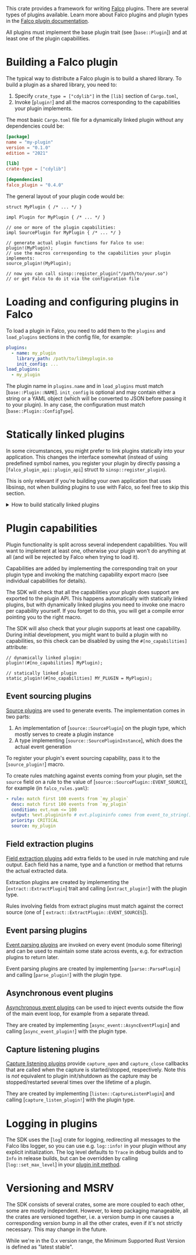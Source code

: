 This crate provides a framework for writing [Falco](https://github.com/falcosecurity/falco)
plugins. There are several types of plugins available. Learn more about Falco plugins
and plugin types in the [Falco plugin documentation](https://falco.org/docs/plugins/).

All plugins must implement the base plugin trait (see [`base::Plugin`]) and at least one of the plugin
capabilities.

# Building a Falco plugin

The typical way to distribute a Falco plugin is to build a shared library. To build a plugin as a shared
library, you need to:

1. Specify `crate_type = ["cdylib"]` in the `[lib]` section of `Cargo.toml`,
2. Invoke [`plugin!`] and all the macros corresponding to the capabilities your plugin implements.

The most basic `Cargo.toml` file for a dynamically linked plugin without any dependencies could be:

```toml
[package]
name = "my-plugin"
version = "0.1.0"
edition = "2021"

[lib]
crate-type = ["cdylib"]

[dependencies]
falco_plugin = "0.4.0"
```

The general layout of your plugin code would be:

```ignore
struct MyPlugin { /* ... */ }

impl Plugin for MyPlugin { /* ... */ }

// one or more of the plugin capabilities:
impl SourcePlugin for MyPlugin { /* ... */ }

// generate actual plugin functions for Falco to use:
plugin!(MyPlugin);
// use the macros corresponding to the capabilities your plugin implements:
source_plugin!(MyPlugin);

// now you can call sinsp::register_plugin("/path/to/your.so")
// or get Falco to do it via the configuration file
```

# Loading and configuring plugins in Falco

To load a plugin in Falco, you need to add them to the `plugins` and `load_plugins` sections in the config
file, for example:

```yaml
plugins:
  - name: my_plugin
    library_path: /path/to/libmyplugin.so
    init_config: ...
load_plugins:
  - my_plugin
```

The plugin name in `plugins.name` and in `load_plugins` must match [`base::Plugin::NAME`]. `init_config` is optional
and may contain either a string or a YAML object (which will be converted to JSON before passing it to your plugin).
In any case, the configuration must match [`base::Plugin::ConfigType`].

# Statically linked plugins

In some circumstances, you might prefer to link plugins statically into your application. This changes
the interface somewhat (instead of using predefined symbol names, you register your plugin by directly
passing a [`falco_plugin_api::plugin_api`] struct to `sinsp::register_plugin`).

This is only relevant if you're building your own application that uses libsinsp, not when building plugins
to use with Falco, so feel free to skip this section.

<details><summary>How to build statically linked plugins</summary>

For a statically linked plugin, you need to:

1. Specify `crate_type = ["staticlib"]` in the `[lib]` section of `Cargo.toml`,
2. Invoke the [`static_plugin!`] macro. You do not need to handle individual capabilities.

The most basic `Cargo.toml` file for a statically linked plugin without any dependencies could be:

```toml
[package]
name = "my-plugin"
version = "0.1.0"
edition = "2021"

[lib]
crate-type = ["staticlib"]

[dependencies]
falco_plugin = "0.4.0"
```

The outline of the plugin code would look like:

```ignore
struct MyPlugin { /* ... */ }

impl Plugin for MyPlugin { /* ... */ }

// one or more of the plugin capabilities:
impl SourcePlugin for MyPlugin { /* ... */ }

// generate the API structure for the plugin:
static_plugin!(MY_PLUGIN_API = MyPlugin);

// now you can call sinsp::register_plugin(&MY_PLUGIN_API) on the C++ side
```

Loading and configuring a statically linked plugin entirely depends on the application you're linking it into.

## Building static and dynamic plugins from a single codebase

This is a more complex problem, but still doable. As the SDK has validation to ensure the required macros
are invoked, we cannot split the plugin `impl`s from the export macros. We also cannot conditionally compile
one set or the other based on the crate type we're building, so we need another approach.

First, add a lints setting to your `Cargo.toml` and make sure you're building a `cdylib`:

```toml
[lib]
crate-type = ["cdylib"]

[lints.rust]
unexpected_cfgs = { level = "allow", check-cfg = ['cfg(linkage, values("static"))'] }
```

This lets us configure the build either with or without `linkage="static"` and check the value of this
setting inside the code.

Then, conditionally invoke the right macros, based on the setting:

```ignore
// static linking
#[cfg(linkage = "static")]
use falco_plugin::static_plugin;

#[cfg(linkage = "static")]
static_plugin!(MY_PLUGIN = MyPlugin);

// dynamic linking
#[cfg(not(linkage = "static"))]
use falco_plugin::{plugin, source_plugin};

#[cfg(not(linkage = "static"))]
plugin!(MyPlugin);

#[cfg(not(linkage = "static"))]
source_plugin!(MyPlugin);
```

(explicitly importing the macros seems necessary for some reason)

Finally, build both variants:

```shell
# build the shared plugin library (default)
cargo build --release

# override crate type and the linkage setting to build a static library
# note we're using `cargo rustc` here, not `cargo build`
RUSTFLAGS='--cfg linkage="static"' cargo rustc --crate-type=staticlib --release
```

</details>

# Plugin capabilities

Plugin functionality is split across several independent capabilities. You will want to implement at least one,
otherwise your plugin won't do anything at all (and will be rejected by Falco when trying to load it).

Capabilities are added by implementing the corresponding trait on your plugin type and invoking the matching
capability export macro (see individual capabilities for details).

The SDK will check that all the capabilities your plugin does support are exported to the plugin API.
This happens automatically with statically linked plugins, but with dynamically linked plugins you need to invoke
one macro per capability yourself. If you forget to do this, you will get a compile error pointing you to the right
macro.

The SDK will also check that your plugin supports at least one capability. During initial development, you might want to
build a plugin with no capabilities, so this check can be disabled by using the `#[no_capabilities]` attribute:

```ignore
// dynamically linked plugin:
plugin!(#[no_capabilities] MyPlugin);

// statically linked plugin
static_plugin!(#[no_capabilities] MY_PLUGIN = MyPlugin);
```

## Event sourcing plugins

[Source plugins](`source`) are used to generate events. The implementation comes in two parts:

1. An implementation of [`source::SourcePlugin`] on the plugin type, which mostly serves
   to create a plugin instance
2. A type implementing [`source::SourcePluginInstance`], which does the actual event generation

To register your plugin's event sourcing capability, pass it to the [`source_plugin!`] macro.

To create rules matching against events coming from your plugin, set the `source` field on a rule
to the value of [`source::SourcePlugin::EVENT_SOURCE`], for example (in `falco_rules.yaml`):

```yaml
- rule: match first 100 events from `my_plugin`
  desc: match first 100 events from `my_plugin`
  condition: evt.num <= 100
  output: %evt.plugininfo # evt.plugininfo comes from event_to_string()
  priority: CRITICAL
  source: my_plugin
```

## Field extraction plugins

[Field extraction plugins](`extract`) add extra fields to be used in rule matching and rule output. Each
field has a name, type and a function or method that returns the actual extracted data.

Extraction plugins are created by implementing the [`extract::ExtractPlugin`] trait and calling
[`extract_plugin!`] with the plugin type.

Rules involving fields from extract plugins must match against the correct source (one of [
`extract::ExtractPlugin::EVENT_SOURCES`]).

## Event parsing plugins

[Event parsing plugins](`parse`) are invoked on every event (modulo some filtering) and can be used to
maintain some state across events, e.g. for extraction plugins to return later.

Event parsing plugins are created by implementing [`parse::ParsePlugin`] and calling [`parse_plugin!`]
with the plugin type.

## Asynchronous event plugins

[Asynchronous event plugins](`async_event`) can be used to inject events outside the flow of the main event loop,
for example from a separate thread.

They are created by implementing [`async_event::AsyncEventPlugin`] and calling [`async_event_plugin!`]
with the plugin type.

## Capture listening plugins

[Capture listening plugins](`listen`) provide `capture_open` and `capture_close` callbacks that are called
when the capture is started/stopped, respectively. Note this is *not* equivalent to plugin init/shutdown
as the capture may be stopped/restarted several times over the lifetime of a plugin.

They are created by implementing [`listen::CaptureListenPlugin`] and calling [`capture_listen_plugin!`]
with the plugin type.

# Logging in plugins

The SDK uses the [`log`] crate for logging, redirecting all messages to the Falco libs logger, so you can use
e.g. `log::info!` in your plugin without any explicit initialization. The log level defaults to `Trace`
in debug builds and to `Info` in release builds, but can be overridden by calling [`log::set_max_level`]
in your [plugin init method](`base::Plugin::new`).

# Versioning and MSRV

The SDK consists of several crates, some are more coupled to each other, some are mostly independent. However,
to keep packaging manageable, all the crates are versioned together, i.e. a version bump in one causes
a corresponding version bump in all the other crates, even if it's not strictly necessary. This may change
in the future.

While we're in the 0.x version range, the Minimum Supported Rust Version is defined as "latest stable".
